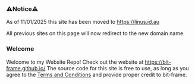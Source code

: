 ### ⚠️Notice⚠️
As of 11/01/2025 this site has been moved to https://linus.id.au

All previous sites on this page will now redirect to the new domain name.
### Welcome
Welcome to my Website Repo! Check out the website at https://bit-frame.github.io/
The source code for this site is free to use, as long as you agree to the [Terms and Conditions](https://github.com/bit-frame/bit-frame.github.io/blob/main/LICENSE) and provide proper credit to bit-frame.
